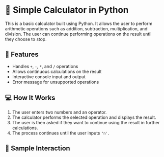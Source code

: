 # 🧮 Simple Calculator in Python

This is a basic calculator built using Python. It allows the user to perform arithmetic operations such as addition, subtraction, multiplication, and division. The user can continue performing operations on the result until they choose to stop.

## 🚀 Features
- Handles `+`, `-`, `*`, and `/` operations
- Allows continuous calculations on the result
- Interactive console input and output
- Error message for unsupported operations

## 💻 How It Works
1. The user enters two numbers and an operator.
2. The calculator performs the selected operation and displays the result.
3. The user is then asked if they want to continue using the result in further calculations.
4. The process continues until the user inputs `'n'`.

## 🧠 Sample Interaction
